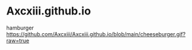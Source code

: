 # Axcxiii.github.io
hamburger
https://github.com/Axcxiii/Axcxiii.github.io/blob/main/cheeseburger.gif?raw=true
